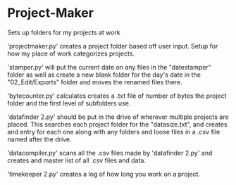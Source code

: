 Project-Maker
=============

Sets up folders for my projects at work

'projectmaker.py' creates a project folder based off user input.  Setup
for how my place of work categorizes projects.

'stamper.py' will put the current date on any files in the
"datestamper" folder as well as create a new blank folder for the day's
date in the "02_Edit/Exports" folder and moves the renamed files there.

'bytecounter.py' calculates creates a .txt file of number of bytes the
project folder and the first level of subfolders use.

'datafinder 2.py' should be put in the drive of wherever multiple
projects are placed.  This searches each project folder for the
"datasize.txt", and creates and entry for each one along with any folders and loose files in a .csv file named after the drive.

'datacompiler.py' scans all the .csv files made by 'datafinder 2.py' and creates and master list of all .csv files and data.

'timekeeper 2.py' creates a log of how long you work on a project.